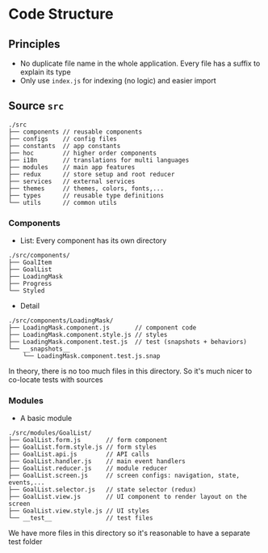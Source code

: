 # Code Structure

## Principles

* No duplicate file name in the whole application. Every file has a suffix to explain its type
* Only use `index.js` for indexing (no logic) and easier import

## Source `src`

```
./src
├── components // reusable components
├── configs    // config files
├── constants  // app constants
├── hoc        // higher order components
├── i18n       // translations for multi languages
├── modules    // main app features
├── redux      // store setup and root reducer
├── services   // external services
├── themes     // themes, colors, fonts,...
├── types      // reusable type definitions
└── utils      // common utils
```

### Components

* List: Every component has its own directory

```
./src/components/
├── GoalItem
├── GoalList
├── LoadingMask
├── Progress
└── Styled
```

* Detail

```
./src/components/LoadingMask/
├── LoadingMask.component.js       // component code
├── LoadingMask.component.style.js // styles
├── LoadingMask.component.test.js  // test (snapshots + behaviors)
└── __snapshots__
    └── LoadingMask.component.test.js.snap
```

In theory, there is no too much files in this directory. So it's much nicer to co-locate tests with sources

### Modules

* A basic module

```
./src/modules/GoalList/
├── GoalList.form.js       // form component
├── GoalList.form.style.js // form styles
├── GoalList.api.js        // API calls
├── GoalList.handler.js    // main event handlers
├── GoalList.reducer.js    // module reducer
├── GoalList.screen.js     // screen configs: navigation, state, events,...
├── GoalList.selector.js   // state selector (redux)
├── GoalList.view.js       // UI component to render layout on the screen
├── GoalList.view.style.js // UI styles
└── __test__               // test files
```

We have more files in this directory so it's reasonable to have a separate test folder
